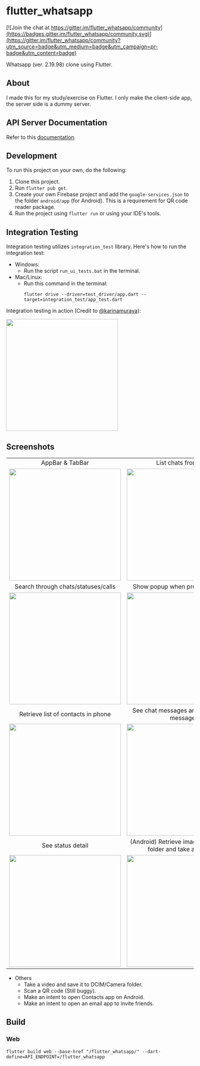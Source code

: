 # flutter_whatsapp

[![Join the chat at https://gitter.im/flutter_whatsapp/community](https://badges.gitter.im/flutter_whatsapp/community.svg)](https://gitter.im/flutter_whatsapp/community?utm_source=badge&utm_medium=badge&utm_campaign=pr-badge&utm_content=badge)

Whatsapp (ver. 2.19.98) clone using Flutter.

## About

I made this for my study/exercise on Flutter. I only make the client-side app, the server side is a dummy server.

## API Server Documentation

Refer to this [documentation](README_API.md).

## Development

To run this project on your own, do the following: 
1. Clone this project.
2. Run `flutter pub get`.
3. Create your own Firebase project and add the `google-services.json` to the folder `android/app` (for Android). This is a requirement for QR code reader package.
4. Run the project using `flutter run` or using your IDE's tools.

## Integration Testing

Integration testing utilizes `integration_test` library. Here's how to run the integration test:

- Windows:
  - Run the script `run_ui_tests.bat` in the terminal.
- Mac/Linux:
  - Run this command in the terminal:
    ```
    flutter drive --driver=test_driver/app.dart --target=integration_test/app_test.dart
    ```

Integration testing in action (Credit to [@karinamuraya](https://github.com/karinamuraya)):

<img src="./images/integration_test.gif" height="300" />

## Screenshots

|     |     |
| :-: | :-: |
| AppBar & TabBar | List chats from API |
| <img src="./images/image1.gif" height="300" /> | <img src="./images/image2.gif" height="300" /> |
| Search through chats/statuses/calls  | Show popup when profile is clicked |
| <img src="./images/image3.gif" height="300" /> | <img src="./images/image4.gif" height="300" /> |
| Retrieve list of contacts in phone  | See chat messages and send a new message |
| <img src="./images/image5.gif" height="300" /> | <img src="./images/image6.gif" height="300" /> |
| See status detail | (Android) Retrieve images from DCIM folder and take a picture. |
| <img src="./images/image7.gif" height="300" /> | <img src="./images/image_take_picture.gif" height="300" /> |

* Others
  * Take a video and save it to DCIM/Camera folder.
  * Scan a QR code (Still buggy).
  * Make an intent to open Contacts app on Android.
  * Make an intent to open an email app to invite friends.

## Build

### Web

```shell
flutter build web --base-href "/flutter_whatsapp/" --dart-define=API_ENDPOINT=/flutter_whatsapp
```